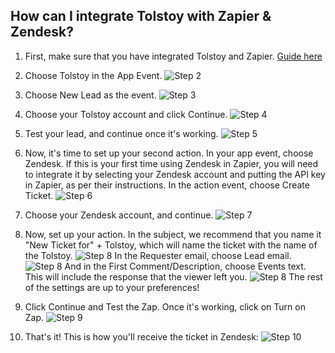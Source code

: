 ## How can I integrate Tolstoy with Zapier & Zendesk?

1. First, make sure that you have integrated Tolstoy and Zapier. [Guide here](https://help.gotolstoy.com/en/articles/5177395-zapier-integration)

2. Choose Tolstoy in the App Event. 
   ![Step 2](https://downloads.intercomcdn.com/i/o/401455389/b265d8f052549472f992b286/image.png)

3. Choose New Lead as the event. 
   ![Step 3](https://downloads.intercomcdn.com/i/o/416939330/b406f2d52b67eaa0adbf449c/image.png)

4. Choose your Tolstoy account and click Continue. 
   ![Step 4](https://downloads.intercomcdn.com/i/o/416940400/baf98de6df57cc07d68e4972/image.png)

5. Test your lead, and continue once it's working. 
   ![Step 5](https://downloads.intercomcdn.com/i/o/465518706/5ea64fdf5e0de33c4d28826e/image.png)

6. Now, it's time to set up your second action. In your app event, choose Zendesk. If this is your first time using Zendesk in Zapier, you will need to integrate it by selecting your Zendesk account and putting the API key in Zapier, as per their instructions. In the action event, choose Create Ticket. 
   ![Step 6](https://downloads.intercomcdn.com/i/o/465541048/575a3ef71d255b93e145157c/image.png)

7. Choose your Zendesk account, and continue. 
   ![Step 7](https://downloads.intercomcdn.com/i/o/465542275/186562a1aa677ffd2f5e8d52/image.png)

8. Now, set up your action. In the subject, we recommend that you name it "New Ticket for" + Tolstoy, which will name the ticket with the name of the Tolstoy. 
   ![Step 8](https://downloads.intercomcdn.com/i/o/465544464/96f3e690e4a14fe4ec4358ad/image.png)
   In the Requester email, choose Lead email. 
   ![Step 8](https://downloads.intercomcdn.com/i/o/465544818/c69f96cf5a5a9bf33869aa05/image.png)
   And in the First Comment/Description, choose Events text. This will include the response that the viewer left you. 
   ![Step 8](https://downloads.intercomcdn.com/i/o/465545354/f48af84c467479849f92e0eb/image.png)
   The rest of the settings are up to your preferences!

9. Click Continue and Test the Zap. Once it's working, click on Turn on Zap. 
   ![Step 9](https://downloads.intercomcdn.com/i/o/465546794/36a5ab6e777f31e2c07d2b01/image.png)

10. That's it! This is how you'll receive the ticket in Zendesk: 
    ![Step 10](https://downloads.intercomcdn.com/i/o/465551712/169ed636facbed329dd0c56d/image.png)

